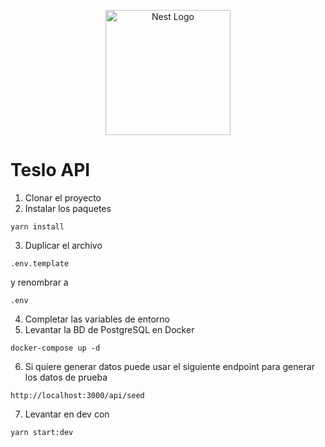 <p align="center">
  <a href="http://nestjs.com/" target="blank"><img src="https://nestjs.com/img/logo-small.svg" width="200" alt="Nest Logo" /></a>
</p>


# Teslo API
1. Clonar el proyecto
2. Instalar los paquetes 
```
yarn install
```
3. Duplicar el archivo 
```
.env.template 
``` 
y renombrar a 
```
.env
```
4. Completar las variables de entorno
5. Levantar la BD de PostgreSQL en Docker
```
docker-compose up -d
```
6. Si quiere generar datos puede usar el siguiente endpoint para generar los datos de prueba
```
http://localhost:3000/api/seed
```
7. Levantar en dev con 
```
yarn start:dev
```